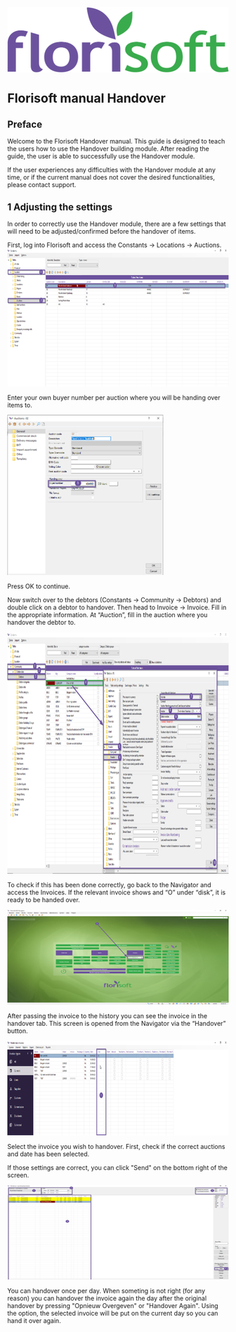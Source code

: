 <img src="../../fslogo.png"/>

# Florisoft manual Handover

##  Preface

Welcome to the Florisoft Handover manual. This guide is designed to
teach the users how to use the Handover building module. After reading
the guide, the user is able to successfully use the Handover module.

If the user experiences any difficulties with the Handover module at any
time, or if the current manual does not cover the desired
functionalities, please contact support.

## 1 Adjusting the settings

In order to correctly use the Handover module, there are a few settings
that will need to be adjusted/confirmed before the handover of items.

First, log into Florisoft and access the Constants -> Locations -> Auctions.
<img src=".Handover Manual\media\image2.png" style="width:6.3in;height:3.26111in" />

Enter your own buyer number per auction where you will be handing over items to.

<img src=".Handover Manual\media\image3.png" style="width:3.69767in;height:3.79101in" />

Press OK to continue.

Now switch over to the debtors (Constants -> Community -> Debtors) and double
click on a debtor to handover. Then head to Invoice -> Invoice. Fill in the
appropriate information. At “Auction”, fill in the auction where you
handover the debtor to.

<img src=".Handover Manual\media\image4.png" style="width:10.55486in;height:5.72083in" />

To check if this has been done correctly, go back to the Navigator and
access the Invoices. If the relevant invoice shows and “O” under “disk”,
it is ready to be handed over.

<img src=".Handover Manual\media\image6.png" style="width:6.70417in;height:2.24375in" />

After passing the invoice to the history you can see the invoice in the
handover tab. This screen is opened from the Navigator via the
“Handover” button.

<img src=".Handover Manual\media\image5.png" style="width:6.70417in;height:2.24375in" />

Select the invoice you wish to handover.
First, check if the correct auctions and date has been selected.

If those settings are correct, you can click "Send" on the bottom right of the screen.

<img src=".Handover Manual\media\image7.png" style="width:6.70417in;height:2.24375in" />

You can handover once per day. When someting is not right (for any reason) you can handover
the invoice again the day after the original handover by pressing "Opnieuw Overgeven" or "Handover Again".
Using the option, the selected invoice will be put on the current day so you can hand it over again. 
